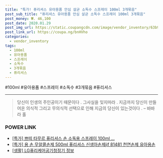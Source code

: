 ```yaml
--- 
title: "특가! 퓨리셔스 유아용품 안심 살균 소독수 스프레이 100ml 3개묶음" 
post_sub_title: "퓨리셔스 유아용품 안심 살균 소독수 스프레이 100ml 3개묶음" 
post_money: ₩. 46,100 
post_date: 2020.01.29 
post_img_url: https://static.coupangcdn.com/image/vendor_inventory/63b9/0cc20477f245fe400b0a373fd91a427ffd776581ec2c61d5c7d0c0c9eb62.jpg 
post_link_url: https://coupa.ng/bnHVho 
categories: 
  - vendor_inventory 
tags: 
  - 100ml 
  - 유아용품 
  - 스프레이 
  - 소독수 
  - 3개묶음 
  - 퓨리셔스 
--- 
```

  #100ml #유아용품 #스프레이 #소독수 #3개묶음 #퓨리셔스 
<hr> 

> 당신이 인생의 주인공이기 때문이다 . 그사실을 잊지마라 . 지금까지 당신이 만들어온 의식적 그리고 무의식적 선택으로 인해 지금의 당신이 있는것이다 .  – 바바라 홀 


### POWER LINK

* <a href="https://blog.naver.com/santokki14/221790030708" target="_blank">[특가] 쁘띠 타무르 퓨리셔스 손 소독용 스프레이 100ml ...</a>
* <a href="https://blog.naver.com/an0733/221789300950" target="_blank">[특가] 용 손 무알콜손제 500ml 퓨리셔스 신생아손제jif 81481 천연손제 유아용손</a>
* <a href="https://blog.naver.com/fasyy4321/221760097808" target="_blank"> [생활] LG퓨리케어공기청정기 정보 </a>
